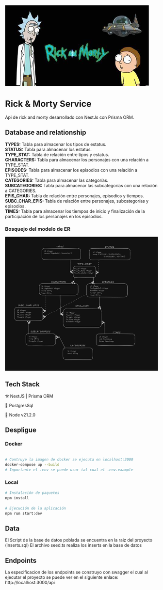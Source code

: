 ![Rick and Morty](imgs/rickandmorty.jpeg)

# Rick & Morty Service

Api de rick and morty desarrollado con NestJs con Prisma ORM.

## Database and relationship

**TYPES:** Tabla para almacenar los tipos de estatus.  
**STATUS:** Tabla para almacenar los estatus.  
**TYPE_STAT:** Tabla de relación entre tipos y estatus.  
**CHARACTERS:** Tabla para almacenar los personajes con una relación a TYPE_STAT.  
**EPISODES:** Tabla para almacenar los episodios con una relación a TYPE_STAT.  
**CATEGORIES:** Tabla para almacenar las categorías.  
**SUBCATEGORIES:** Tabla para almacenar las subcategorías con una relación a CATEGORIES.  
**EPIS_CHAR:** Tabla de relación entre personajes, episodios y tiempos.  
**SUBC_CHAR_EPIS:** Tabla de relación entre personajes, subcategorías y episodios.  
**TIMES:** Tabla para almacenar los tiempos de inicio y finalización de la participación de los personajes en los episodios.

### Bosquejo del modelo de ER

![ER](imgs/2.png)

## Tech Stack

⚒️ NextJS | Prisma ORM

🔮 PostgresSql

💚 Node v21.2.0

## Despligue

### Docker

```bash

# Contruye la imagen de docker se ejecuta en localhost:3000
docker-compose up --build
# Inportante el .env se puede usar tal cual el .env.example

```

### Local

```bash
# Instalación de paquetes
npm install

# Ejecución de la aplicación
npm run start:dev
```

## Data

El Script de la base de datos poblada se encuentra en la raiz del proyecto (inserts.sql)
El archivo seed.ts realiza los inserts en la base de datos

## Endpoints

La especificacion de los endpoints se construyo con swagger el cual al ejecutar el proyecto se puede ver en el siguiente enlace: http://localhost:3000/api
